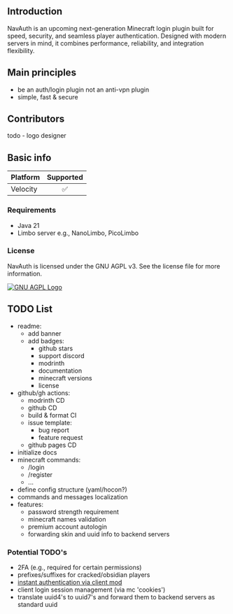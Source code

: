 
## Introduction

NavAuth is an upcoming next-generation Minecraft login plugin built for speed, security, and seamless player authentication. Designed with modern servers in mind, it combines performance, reliability, and integration flexibility.

## Main principles
- be an auth/login plugin not an anti-vpn plugin
- simple, fast & secure

## Contributors

todo - logo designer

## Basic info

| Platform | Supported |
|-----------|:---------:|
| Velocity | ✅ |

### Requirements

* Java 21
* Limbo server e.g., NanoLimbo, PicoLimbo

### License

NavAuth is licensed under the GNU AGPL v3. See the license file for more information.

[![GNU AGPL Logo](https://www.gnu.org/graphics/agplv3-155x51.png)](https://www.gnu.org/licenses/agpl-3.0.en.html)

## TODO List

- readme:
   - add banner
   - add badges:
      - github stars
      - support discord
      - modrinth
      - documentation
      - minecraft versions
      - license
- github/gh actions:
   - modrinth CD
   - github CD
   - build & format CI
   - issue template:
      - bug report
      - feature request
   - github pages CD
- initialize docs
- minecraft commands:
   - /login
   - /register
   - ...
- define config structure (yaml/hocon?)
- commands and messages localization
- features:
   - password strength requirement
   - minecraft names validation
   - premium account autologin
   - forwarding skin and uuid info to backend servers

### Potential TODO's
- 2FA (e.g., required for certain permissions)
- prefixes/suffixes for cracked/obsidian players
- [instant authentication via client mod](https://github.com/Navio1430/LibreLoginProd/issues/39)
- client login session management (via mc 'cookies')
- translate uuid4's to uuid7's and forward them to backend servers as standard uuid
